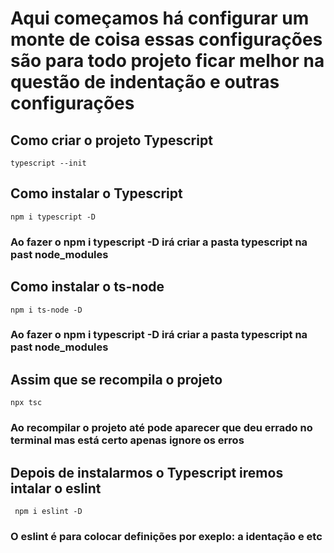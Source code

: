 # Aqui começamos há configurar um monte de coisa essas configurações são para todo projeto ficar melhor na questão de indentação e outras configurações

## Como criar o projeto Typescript
`` typescript --init ``

## Como instalar o Typescript

`` npm i typescript -D ``

### Ao fazer o npm i typescript -D irá criar a pasta typescript na past node_modules

## Como instalar o ts-node

`` npm i ts-node -D ``

### Ao fazer o npm i typescript -D irá criar a pasta typescript na past node_modules

## Assim que se recompila o projeto

`` npx tsc ``

### Ao recompilar o projeto até pode aparecer que deu errado no terminal mas está certo apenas ignore os erros

## Depois de instalarmos o Typescript iremos intalar o eslint

`` npm i eslint -D``

### O eslint é para colocar definições por exeplo: a identação e etc
